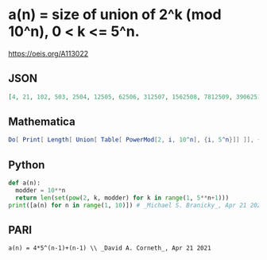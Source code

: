 # a\(n\) \= size of union of 2^k \(mod 10^n\), 0 < k <\= 5^n\.
https://oeis.org/A113022
## JSON
```JSON
[4, 21, 102, 503, 2504, 12505, 62506, 312507, 1562508, 7812509, 39062510, 195312511, 976562512, 4882812513, 24414062514, 122070312515, 610351562516, 3051757812517, 15258789062518, 76293945312519, 381469726562520, 1907348632812521, 9536743164062522, 47683715820312523, 238418579101562524]
```
## Mathematica
```Mathematica
Do[ Print[ Length[ Union[ Table[ PowerMod[2, i, 10^n], {i, 5^n}]] ]], {n, 10}]
```
## Python
```Python
def a(n):
  modder = 10**n
  return len(set(pow(2, k, modder) for k in range(1, 5**n+1)))
print([a(n) for n in range(1, 10)]) # _Michael S. Branicky_, Apr 21 2021
```
## PARI
```PARI
a(n) = 4*5^(n-1)+(n-1) \\ _David A. Corneth_, Apr 21 2021
```
